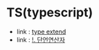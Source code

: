 # TS(typescript)

- link : [type extend](https://pro-growth.tistory.com/entry/Typescript%ED%83%80%EC%9E%85%EB%B3%80%EC%88%98%EC%97%90-%EB%8B%B4%EA%B8%B0type-alias-%ED%83%80%EC%9E%85-extend%ED%95%98%EA%B8%B0)
- link : [!. 단언연산자](https://inpa.tistory.com/entry/TS-%F0%9F%93%98-%ED%83%80%EC%9E%85%EC%8A%A4%ED%81%AC%EB%A6%BD%ED%8A%B8-%EB%8A%90%EB%82%8C%ED%91%9C-Non-null-%EB%8B%A8%EC%96%B8-%EC%97%B0%EC%82%B0%EC%9E%90)